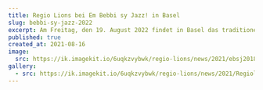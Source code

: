 ```yaml
---
title: Regio Lions bei Em Bebbi sy Jazz! in Basel
slug: bebbi-sy-jazz-2022
excerpt: Am Freitag, den 19. August 2022 findet in Basel das traditionelle em Bebbi sy Jazz statt, bei dem auch die Regio-Lions wieder einen Stand im Hof zum grünen Helm am Gemsberg haben. Wir alle hoffen auf ein schönes Fest in (fast) alter Normalität!
published: true
created_at: 2021-08-16
image:
  src: https://ik.imagekit.io/6uqkzvybwk/regio-lions/news/2021/ebsj2018_selektion_pk_-_52.jpg?updatedAt=1707076145325
gallery:
  - src: https://ik.imagekit.io/6uqkzvybwk/regio-lions/news/2021/Regiolions%20Bebbi%20sy%20Jazz%202019-03.jpg?updatedAt=1707076144711
---
```

